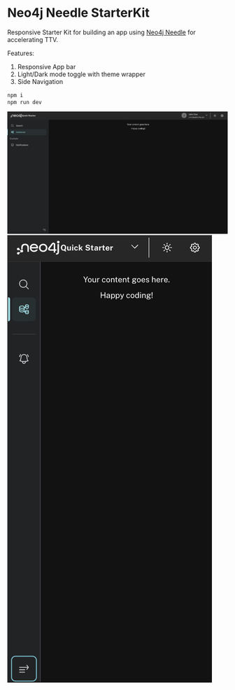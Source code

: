 # Neo4j Needle StarterKit

Responsive Starter Kit for building an app using [Neo4j Needle](https://www.neo4j.design/) for accelerating TTV.

Features:
1. Responsive App bar
2. Light/Dark mode toggle with theme wrapper
3. Side Navigation

```shell
npm i
npm run dev
```

![Desktop](/doc/desktop.png)
![Desktop](/doc/mobile.png)
